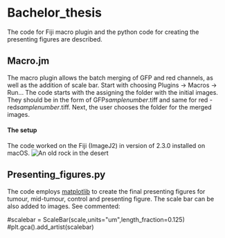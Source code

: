 # Bachelor_thesis
The code for Fiji macro plugin and the python code for creating the presenting figures are described. 

## Macro.jm
The macro plugin allows the batch merging of GFP and red channels, as well as the addition of scale bar. Start with choosing Plugins -> Macros -> Run... 
The code starts with the assigning the folder with the initial images. They should be in the form of GFP*samplenumber*.tiff and same for red - red*samplenumber*.tiff. Next, the user chooses the folder for the merged images. 

#### The setup
The code worked on the Fiji (ImageJ2) in version of 2.3.0 installed on macOS.
![An old rock in the desert]([https://www.google.com/url?sa=i&url=https%3A%2F%2Fen.wikipedia.org%2Fwiki%2FFiji_(software)&psig=AOvVaw0zmaZ7ZlXeUOdovsfPFOLt&ust=1653466883725000&source=images&cd=vfe&ved=0CAwQjRxqFwoTCNiCsqXa9_cCFQAAAAAdAAAAABAD](https://upload.wikimedia.org/wikipedia/commons/thumb/5/55/FIJI_%28software%29_Logo.svg/1200px-FIJI_%28software%29_Logo.svg.png))

## Presenting_figures.py
The code employs [matplotlib](https://matplotlib.org) to create the final presenting figures for tumour, mid-tumour, control and presenting figure. The scale bar can be also added to images. See commented: 
<p>#scalebar = ScaleBar(scale,units="um",length_fraction=0.125)<br>
#plt.gca().add_artist(scalebar)</p>
